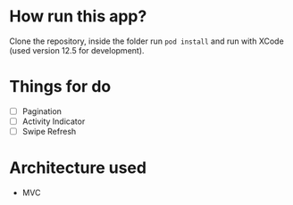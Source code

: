 # How run this app?
Clone the repository, inside the folder run `pod install` and run with XCode (used version 12.5 for development).

# Things for do
- [ ] Pagination
- [ ] Activity Indicator
- [ ] Swipe Refresh

# Architecture used
- MVC
